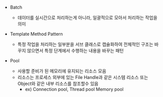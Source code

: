 + Batch
  - 데이터를 실시간으로 처리하는게 아니라, 일괄적으로 모아서 처리하는 작업을 의미

+ Template Method Pattern
  - 특정 작업을 처리하는 일부분을 서브 클래스로 캡슐화하여 전체적인 구조는 바꾸지 않으면서 특정 단계에서 수행하는 내용을 바꾸는 패턴

+ Pool
  - 사용할 준비가 된 메모리에 유지되는 리소스 모음
  - 리소스는 프로세스 외부에 있는 File Handle과 같은 시스템 리소스 또는 Object와 같은 내부 리소스를 참조할수 있음
    - ex) Connection pool, Thread pool Memory pool

